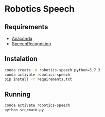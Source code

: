 # Robotics Speech

## Requirements
* [Anaconda](https://www.anaconda.com/)
* [SpeechRecognition](https://github.com/Uberi/speech_recognition)

## Instalation

```bash
conda create -n robotics-speech python=3.7.3
conda activate robotics-speech
pip install -r requirements.txt
```

## Running

```bash
conda activate robotics-speech
python src/main.py
```